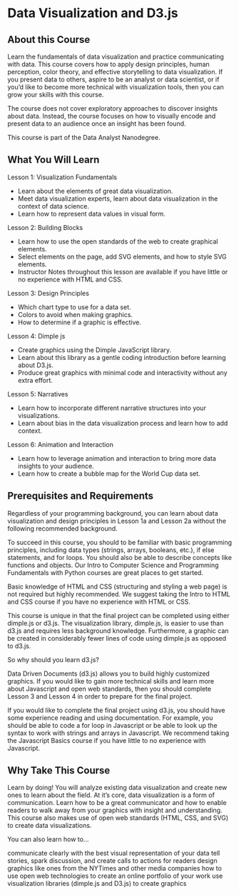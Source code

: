 # Data Visualization and D3.js

## About this Course
Learn the fundamentals of data visualization and practice communicating with
data. This course covers how to apply design principles, human perception, color
theory, and effective storytelling to data visualization. If you present data to
others, aspire to be an analyst or data scientist, or if you’d like to become
more technical with visualization tools, then you can grow your skills with this
course.

The course does not cover exploratory approaches to discover insights about
data. Instead, the course focuses on how to visually encode and present data to
an audience once an insight has been found.

This course is part of the Data Analyst Nanodegree.

## What You Will Learn
Lesson 1: Visualization Fundamentals
- Learn about the elements of great data visualization.
- Meet data visualization experts, learn about data visualization in the context
of data science.
- Learn how to represent data values in visual form.

Lesson 2: Building Blocks
- Learn how to use the open standards of the web to create graphical elements.
- Select elements on the page, add SVG elements, and how to style SVG elements.
- Instructor Notes throughout this lesson are available if you have little or no
experience with HTML and CSS.

Lesson 3: Design Principles
- Which chart type to use for a data set.
- Colors to avoid when making graphics.
- How to determine if a graphic is effective.

Lesson 4: Dimple js
- Create graphics using the Dimple JavaScript library.
- Learn about this library as a gentle coding introduction before learning about
D3.js.
- Produce great graphics with minimal code and interactivity without any extra
effort.

Lesson 5: Narratives
- Learn how to incorporate different narrative structures into your
visualizations.
- Learn about bias in the data visualization process and learn how to add
context.

Lesson 6: Animation and Interaction
- Learn how to leverage animation and interaction to bring more data insights to
your audience.
- Learn how to create a bubble map for the World Cup data set.

## Prerequisites and Requirements
Regardless of your programming background, you can learn about data
visualization and design principles in Lesson 1a and Lesson 2a without the
following recommended background.

To succeed in this course, you should to be familiar with basic programming
principles, including data types (strings, arrays, booleans, etc.), if else
statements, and for loops. You should also be able to describe concepts like
functions and objects. Our Intro to Computer Science and Programming
Fundamentals with Python courses are great places to get started.

Basic knowledge of HTML and CSS (structuring and styling a web page) is not
required but highly recommended. We suggest taking the Intro to HTML and CSS
course if you have no experience with HTML or CSS.

This course is unique in that the final project can be completed using either
dimple.js or d3.js. The visualization library, dimple.js, is easier to use than
d3.js and requires less background knowledge. Furthermore, a graphic can be
created in considerably fewer lines of code using dimple.js as opposed to d3.js.

So why should you learn d3.js?

Data Driven Documents (d3.js) allows you to build highly customized graphics.
If you would like to gain more technical skills and learn more about Javascript
and open web standards, then you should complete Lesson 3 and Lesson 4 in order
to prepare for the final project.

If you would like to complete the final project using d3.js, you should have
some experience reading and using documentation. For example, you should be able
to code a for loop in Javascript or be able to look up the syntax to work with
strings and arrays in Javascript. We recommend taking the Javascript Basics
course if you have little to no experience with Javascript.

## Why Take This Course
Learn by doing! You will analyze existing data visualization and create new ones
to learn about the field. At it’s core, data visualization is a form of
communication. Learn how to be a great communicator and how to enable readers to
walk away from your graphics with insight and understanding. This course also
makes use of open web standards (HTML, CSS, and SVG) to create data
visualizations.

You can also learn how to...

communicate clearly with the best visual representation of your data
tell stories, spark discussion, and create calls to actions for readers
design graphics like ones from the NYTimes and other media companies
how to use open web technologies to create an online portfolio of your work
use visualization libraries (dimple.js and D3.js) to create graphics

